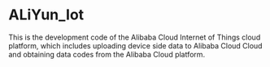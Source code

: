 # ALiYun_Iot
This is the development code of the Alibaba Cloud Internet of Things cloud platform, which includes uploading device side data to Alibaba Cloud Cloud and obtaining data codes from the Alibaba Cloud platform.
